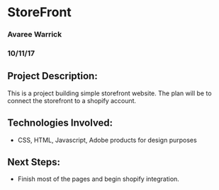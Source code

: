 #   StoreFront
### Avaree Warrick
### 10/11/17

## Project Description:

This is a project building simple storefront website. The plan will be to connect the storefront to a shopify account.

## Technologies Involved:

* CSS, HTML, Javascript, Adobe products for design purposes

## Next Steps:
* Finish most of the pages and begin shopify integration.



